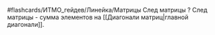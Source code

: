 #flashcards/ИТМО_гейдев/Линейка/Матрицы
След матрицы
?
След матрицы - сумма элементов на [[Диагонали матриц|главной диагонали]].
